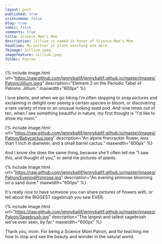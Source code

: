 ```yaml
---
layout: post
published: true
sciencemom: false
blog: true
comic: false
comments: true
title: Science Mom's Mom
description: Jillium is named in honor of Science Mom's Mom
headline: My partner in plant watching and more.
fbimage: Jillium.jpeg
imagefeature: Jillium.jpeg
folder: Patron
---
```

{% include image.html url="https://raw.github.com/jennyballif/jennyballif.github.io/master/images/Patron/Jillium.jpeg" description="Element 2 on the Periodic Tabel of Patrons: Jillium." maxwidth="600px" %}

I love plants, and when we go hiking I'm often stopping to snap pictures and exclaiming in delight over seeing a certain species in bloom, or discovering a rare variety of tree or an unusual looking seed pod. And nine times out of ten, when I see something beautiful in nature, my first thought is "I'd like to show my mom." 

{% include image.html url="https://raw.github.com/jennyballif/jennyballif.github.io/master/images/Patron/Babycactus.jpeg" description="An alpine firecracker flower, less than 1 inch in diameter, and a small barrel cactus." maxwidth="600px" %}

And I know she does the same thing, because she'll often tell me "I saw this, and thought of you," or send me pictures of plants. 

{% include image.html url="https://raw.github.com/jennyballif/jennyballif.github.io/master/images/Patron/EveningPrimrose.jpg" description="An evening primrose blooming on a sand dune." maxwidth="600px" %}

It's really nice to have someone you can share pictures of flowers with, or tell about the BIGGEST sagebrush you saw EVER.

{% include image.html url="https://raw.github.com/jennyballif/jennyballif.github.io/master/images/Patron/Sagebrush.jpg" description="The largest and tallest sagebrush we've ever seen, by far." maxwidth="600px" %}

Thank you, mom. For being a Science Mom Patron, and for teaching me how to stop and see the beauty and wonder in the natural world.